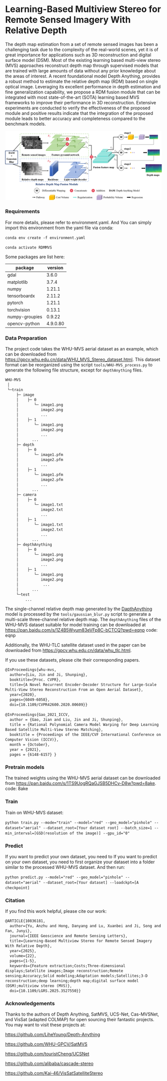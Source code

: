 # Learning-Based Multiview Stereo for Remote Sensed Imagery With Relative Depth

The depth map estimation from a set of remote sensed images has been a challenging task due to the complexity of the real-world scenes, yet it is of great importance for applications such as 3D reconstruction and digital surface model (DSM). 
Most of the existing learning based multi-view stereo (MVS) approaches reconstruct depth map through supervised models that are trained with large amounts of data without any prior knowledge about the areas of interest. 
A recent foundational model Depth Anything, provides a robust method to estimate the relative depth map (RDM) based on single optical image. 
Leveraging its excellent performance in depth estimation and fine generalization capability, we propose a RDM fusion module that can be integrated with most state-of-the-art (SOTA) learning based MVS frameworks to improve their performance in 3D reconstruction. 
Extensive experiments are conducted to verify the effectiveness of the proposed module and positive results indicate that the integration of the proposed module leads to better accuracy and completeness compared to the benchmark models.

![](figs/network.png)

### Requirements

For more details, please refer to environment.yaml. And You can simply import this environment from the yaml file via conda:

`conda env create -f environment.yaml`

`conda activate RDMMVS`

Some packages are list here:

| package        | version  |
| -------------- |----------|
| gdal           | 3.6.0    |
| matplotlib     | 3.7.4    |
| numpy          | 1.21.1   |
| tensorboardx   | 2.11.2   |
| pytorch        | 1.21.1   |
| torchvision    | 0.13.1   |
| numpy-groupies | 0.9.22   |
| opencv-python  | 4.9.0.80 |

### Data Preparation
The project code takes the WHU-MVS aerial dataset as an example, 
which can be downloaded from https://gpcv.whu.edu.cn/data/WHU_MVS_Stereo_dataset.html.
This dataset format can be reorganized using the script `tools/WHU-MVS_process.py` 
to generate the following file structure, except for `depthAnything` files.

```
WHU-MVS
 │  
 └─train
     ├─ image
     │    ├─ 0
     │       └─ image1.png
     │          image2.png
     │          ...        
     │    ├─ 1
     │       └─ image1.png
     │          image2.png
     │          ...   
     │      ...  
     ├─ depth
     │    ├─ 0
     │       └─ image1.pfm
     │          image2.pfm
     │          ...        
     │    ├─ 1
     │       └─ image1.pfm
     │          image2.pfm
     │          ...   
     │      ... 
     ├─ camera
     │    ├─ 0
     │       └─ image1.txt
     │          image2.txt
     │          ...        
     │    ├─ 1
     │       └─ image1.txt
     │          image2.txt
     │          ...   
     │      ... 
     ├─ depthAnything
     │    ├─ 0
     │       └─ image1.png
     │          image2.png
     │          ...        
     │    ├─ 1
     │       └─ image1.png
     │          image2.png
     │           ...   
     │      ... 
     └─test
         ...
```

The single-channel relative depth map generated by the [DapthAnything](https://github.com/LiheYoung/Depth-Anything) 
model is processed by the `tools/gaussian_blur.py` script to generate a multi-scale three-channel relative depth map. 
The `depthAnything` files of the WHU-MVS dataset suitable for model training 
can be downloaded at https://pan.baidu.com/s/1Z4B5Wyum83eVFp8C-bCTCQ?pwd=eqnp 
code: eqnp

Additionally, the WHU-TLC satellite dataset used in the paper can be downloaded from https://gpcv.whu.edu.cn/data/whu_tlc.html. 

If you use these datasets, please cite their corresponding papers.
```
@InProceedings{whu-mvs,
  author={Liu, Jin and Ji, Shunping},
  booktitle={Proc. CVPR}, 
  title={A Novel Recurrent Encoder-Decoder Structure for Large-Scale Multi-View Stereo Reconstruction From an Open Aerial Dataset}, 
  year={2020},
  pages={6049-6058},
  doi={10.1109/CVPR42600.2020.00609}}

@InProceedings{Gao_2021_ICCV, 
  author = {Gao, Jian and Liu, Jin and Ji, Shunping}, 
  title = {Rational Polynomial Camera Model Warping for Deep Learning Based Satellite Multi-View Stereo Matching}, 
  booktitle = {Proceedings of the IEEE/CVF International Conference on Computer Vision (ICCV)}, 
  month = {October}, 
  year = {2021}, 
  pages = {6148-6157} }
```
### Pretrain models
The trained weights using the WHU-MVS aerial dataset can be downloaded from https://pan.baidu.com/s/1TS9UogRQaGJSB5DHCv-D8w?pwd=8ake.
code: 8ake
### Train
Train on WHU-MVS dataset:

`python train.py --mode="train" --model="red" --geo_model="pinhole" --dataset="aerial" --dataset_root=[Your dataset root] --batch_size=1 --min_interval=[GSD(resolution of the image)] --gpu_id="0"`

### Predict
If you want to predict your own dataset, you need to If you want to predict on your own dataset, you need to first organize your dataset into a folder similar to the processed WHU-MVS dataset. And then run:

`python predict.py --model="red" --geo_model="pinhole" --dataset="aerial" --dataset_root=[Your dataset] --loadckpt=[A checkpoint]`

### Citation
If you find this work helpful, please cite our work:
```
@ARTICLE{10836181,
  author={Yu, Anzhu and Hong, Danyang and Lu, Xuanbei and Ji, Song and Fan, Junyi},
  journal={IEEE Geoscience and Remote Sensing Letters}, 
  title={Learning-Based Multiview Stereo for Remote Sensed Imagery With Relative Depth}, 
  year={2025},
  volume={22},
  pages={1-5},
  keywords={Feature extraction;Costs;Three-dimensional displays;Satellite images;Image reconstruction;Remote sensing;Accuracy;Solid modeling;Adaptation models;Satellites;3-D reconstruction;deep learning;depth map;digital surface model (DSM);multiview stereo (MVS)},
  doi={10.1109/LGRS.2025.3527550}}
```
### Acknowledgements
Thanks to the authors of Depth Anything, SatMVS, UCS-Net, Cas-MVSNet, and VisSat (adapted COLMAP) for open sourcing their fantastic projects. You may want to visit these projects at:

https://github.com/LiheYoung/Depth-Anything

https://github.com/WHU-GPCV/SatMVS

https://github.com/touristCheng/UCSNet

https://github.com/alibaba/cascade-stereo

https://github.com/Kai-46/VisSatSatelliteStereo

